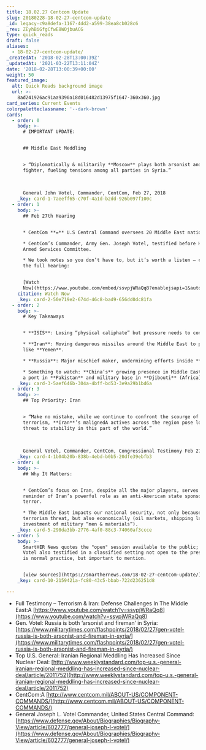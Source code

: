 ```yaml
---
title: 18.02.27 Centcom Update
slug: 20180228-18-02-27-centcom-update
_id: legacy-c9a8defa-1167-4dd2-a599-38ea8cb028c6
_rev: ZEyhBiGfgCfwE8WOjbuACG
type: quick_reads
draft: false
aliases:
  - 18-02-27-centcom-update/
_createdAt: '2018-02-28T13:00:39Z'
_updatedAt: '2021-03-22T13:11:04Z'
date: '2018-02-28T13:00:39+00:00'
weight: 50
featured_image:
  alt: Quick Reads background image
  url: >-
    8ad241926ac91aa9390a18d016482d13975f1647-360x360.jpg
card_series: Current Events
colorpaletteclassname: '--dark-brown'
cards:
  - order: 0
    body: >-
      # IMPORTANT UPDATE:


      ## Middle East Meddling


      > “Diplomatically & militarily **Moscow** plays both arsonist and fire
      fighter, fueling tensions among all parties in Syria.”  
        
        
        
      General John Votel, Commander, CentCom, Feb 27, 2018
    _key: card-1-7aeeff65-c70f-4a1d-b2dd-926b097f100c
  - order: 1
    body: >-
      ## Feb 27th Hearing


      * CentCom **=** U.S Central Command oversees 20 Middle East nations.

      * CentCom’s Commander, Army Gen. Joseph Votel, testified before House
      Armed Services Committee.

      * We took notes so you don’t have to, but it’s worth a listen – check out
      the full hearing:


      [Watch
      Now](https://www.youtube.com/embed/ssvpjWRaQq8?enablejsapi=1&autoplay=1&rel=0)
    citation: Watch Now
    _key: card-2-50e719e2-674d-46c8-bad9-656dd0dc81fa
  - order: 2
    body: >-
      # Key Takeaways


      * **ISIS**: Losing “physical caliphate” but pressure needs to continue.

      * **Iran**: Moving dangerous missiles around the Middle East to places
      like **Yemen**.

      * **Russia**: Major mischief maker, undermining efforts inside **Syria**.

      * Something to watch: **China’s** growing presence in Middle East, such as
      a port in **Pakistan** and military base in **Djibouti** (Africa).
    _key: card-3-5aef646b-304a-4bff-bd53-3e9a29b1bd6a
  - order: 3
    body: >-
      ## Top Priority: Iran


      > “Make no mistake, while we continue to confront the scourge of
      terrorism, **Iran**’s malignedA actives across the region pose long term
      threat to stability in this part of the world.”  
        
        
        
      General Votel, Commander, CentCom, Congressional Testimony Feb 27, 2018
    _key: card-4-1b04b20b-838b-4ebd-b0b5-20dfe39ebfb3
  - order: 4
    body: >-
      ## Why It Matters:


      * CentCom’s focus on Iran, despite all the major players, serves as a
      reminder of Iran’s powerful role as an anti-American state sponsor of
      terror.

      * The Middle East impacts our national security, not only because of
      terrorism threat, but also economically (oil markets, shipping lanes,
      investment of military “men & materials”).
    _key: card-5-298da3bb-2776-4af0-88c3-74060af3ccce
  - order: 5
    body: >-
      SmartHER News quotes the "open" session available to the public; General
      Votel also testified in a classified setting not open to the press. This
      is normal practice, but important to mention.


      [view sources](https://smarthernews.com/18-02-27-centcom-update/)
    _key: card-10-2159421a-fc80-43c5-bbab-722d236251d8

---
```

* Full Testimony – Terrorism & Iran: Defense Challenges In The Middle East:A [https://www.youtube.com/watch?v=ssvpjWRaQq8](https://www.youtube.com/watch?v=ssvpjWRaQq8)
* Gen. Votel: Russia is both ‘arsonist and fireman’ in Syria: [https://www.militarytimes.com/flashpoints/2018/02/27/gen-votel-russia-is-both-arsonist-and-fireman-in-syria/](https://www.militarytimes.com/flashpoints/2018/02/27/gen-votel-russia-is-both-arsonist-and-fireman-in-syria/)
* Top U.S. General: Iranian Regional Meddling Has Increased Since Nuclear Deal: [http://www.weeklystandard.com/top-u.s.-general-iranian-regional-meddling-has-increased-since-nuclear-deal/article/2011752](http://www.weeklystandard.com/top-u.s.-general-iranian-regional-meddling-has-increased-since-nuclear-deal/article/2011752)
* CentCom:A [http://www.centcom.mil/ABOUT-US/COMPONENT-COMMANDS/](http://www.centcom.mil/ABOUT-US/COMPONENT-COMMANDS/)
* General Joseph L. Votel Commander, United States Central Command: [https://www.defense.gov/About/Biographies/Biography-View/article/602777/general-joseph-l-votel/](https://www.defense.gov/About/Biographies/Biography-View/article/602777/general-joseph-l-votel/)